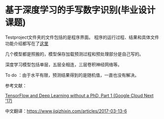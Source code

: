# 基于深度学习的手写数字识别(毕业设计课题)
Testproject文件夹的文件包括的是程序界面。
程序的运行过程、结果和具体文件功能介绍都写在了[这里](https://www.cnblogs.com/smonlky/articles/9259577.html)

几个模型都是照搬的，模型保存加载预测过程和预处理部分是自己写的。

深度学习模型包括单层，五层全相连，三层卷积神经网络等。

To do ：由于水平有限，预测结果得到的是随机值，一直也没有解决。

参考文献：

[TensorFlow and Deep Learning without a PhD, Part 1 (Google Cloud Next '17)](https://www.youtube.com/watch?v=u4alGiomYP4&list=PLzG0Ec8AXrW6C1azHg4iVfU-qlercK_Wt)

中文翻译：https://www.jiqizhixin.com/articles/2017-03-13-6
